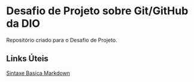 # Desafio de Projeto sobre Git/GitHub da DIO
Repositório criado para o Desafio de Projeto.
 
## Links Úteis
[Sintaxe Basica Markdown](https://www.markdownguide.org/basic-syntax/)

